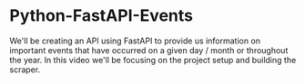 # Python-FastAPI-Events
We'll be creating an API using FastAPI to provide us information on important events that have occurred on a given day / month or throughout the year. In this video we'll be focusing on the project setup and building the scraper.
